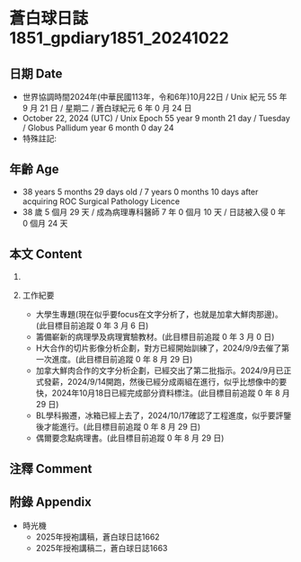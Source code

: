 [_metadata_:encoding]: - "utf-8"
[_metadata_:language]: - "zh-Hant-TW"
[_metadata_:fileformat]: - "markdown"
[_metadata_:MIME_type]: - "text/plain"
[_metadata_:markdown_version]: - "commonmark version 0.30"
[_metadata_:markdown_spec]: - "https://spec.commonmark.org/0.30/"

# 蒼白球日誌1851_gpdiary1851_20241022 #

## 日期 Date ##

* 世界協調時間2024年(中華民國113年，令和6年)10月22日 / Unix 紀元 55 年 9 月 21 日 / 星期二 / 蒼白球紀元 6 年 0 月 24 日
* October 22, 2024 (UTC) / Unix Epoch 55 year 9 month 21 day / Tuesday / Globus Pallidum year 6 month 0 day 24
* 特殊註記:

## 年齡 Age ##

* 38 years 5 months 29 days old / 7 years 0 months 10 days after acquiring ROC Surgical Pathology Licence
* 38 歲 5 個月 29 天 / 成為病理專科醫師 7 年 0 個月 10 天 / 日誌被入侵 0 年 0 個月 24 天

## 本文 Content ##

1. 

2. 工作紀要

    - 大學生專題(現在似乎要focus在文字分析了，也就是加拿大鮮肉那邊)。(此目標目前追蹤 0 年 3 月 6 日)
    - 籌備嶄新的病理學及病理實驗教材。(此目標目前追蹤 0 年 3 月 0 日)
    - H大合作的切片影像分析企劃，對方已經開始訓練了，2024/9/9去催了第一次進度。(此目標目前追蹤 0 年 8 月 29 日)
    - 加拿大鮮肉合作的文字分析企劃，已經交出了第二批指示。2024/9月已正式發薪，2024/9/14開跑，然後已經分成兩組在進行，似乎比想像中的要快，2024年10月18日已經完成部分資料標注。(此目標目前追蹤 0 年 8 月 29 日)
    - BL學科搬遷，冰箱已經上去了，2024/10/17確認了工程進度，似乎要評鑒後才能進行。(此目標目前追蹤 0 年 8 月 29 日)
    - 偶爾要念點病理書。(此目標目前追蹤 0 年 8 月 29 日)

## 注釋 Comment ##


## 附錄 Appendix ##

* 時光機
    - 2025年授袍講稿，蒼白球日誌1662
    - 2025年授袍講稿二，蒼白球日誌1663
